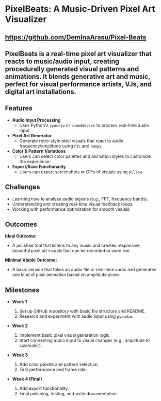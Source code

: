 # PixelBeats: A Music-Driven Pixel Art Visualizer

## https://github.com/DemInaArasu/Pixel-Beats

## PixelBeats is a real-time pixel art visualizer that reacts to music/audio input, creating procedurally generated visual patterns and animations. It blends generative art and music, perfect for visual performance artists, VJs, and digital art installations.

## Features
- **Audio Input Processing**
  - Uses Python's `pyaudio` or `sounddevice` to process real-time audio input.
- **Pixel Art Generator**
  - Generate retro-style pixel visuals that react to audio frequency/amplitude using `PIL` and `numpy`.
- **Color & Pattern Variations**
  - Users can select color palettes and animation styles to customize the experience.
- **Export/Save Functionality**
  - Users can export screenshots or GIFs of visuals using `pillow`.

## Challenges
- Learning how to analyze audio signals (e.g., FFT, frequency bands).
- Understanding and creating real-time visual feedback loops.
- Working with performance optimization for smooth visuals.

## Outcomes
**Ideal Outcome:**
- A polished tool that listens to any music and creates responsive, beautiful pixel art visuals that can be recorded or used live.

**Minimal Viable Outcome:**
- A basic version that takes an audio file or real-time audio and generates one kind of pixel animation based on amplitude alone.

## Milestones
- **Week 1**
  1. Set up GitHub repository with basic file structure and README.
  2. Research and experiment with audio input using `pyaudio`.

- **Week 2**
  1. Implement basic pixel visual generation logic.
  2. Start connecting audio input to visual changes (e.g., amplitude to size/color).

- **Week 3**
  1. Add color palette and pattern selection.
  2. Test performance and frame rate.

- **Week 4 (Final)**
  1. Add export functionality.
  2. Final polishing, testing, and write documentation.
